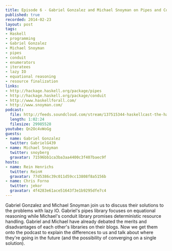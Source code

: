 ```yaml
--- 
title: Episode 6 - Gabriel Gonzalez and Michael Snoyman on Pipes and Conduit
published: true
recorded: 2014-02-23
layout: post
tags:
- Haskell
- programming
- Gabriel Gonzalez
- Michael Snoyman
- pipes
- conduit
- enumerators
- iteratees
- lazy IO
- equational reasoning
- resource finalization
links:
- http://hackage.haskell.org/package/pipes
- http://hackage.haskell.org/package/conduit
- http://www.haskellforall.com/
- http://www.snoyman.com/
podcast:
  file: http://feeds.soundcloud.com/stream/137515344-haskellcast-the-haskell-cast-6-gabriel.mp3
  length: 1:02:24
  filesize: 29985528
youtube: Qn2Oc4vWoGg
guests:
- name: Gabriel Gonzalez
  twitter: GabrielG439
- name: Michael Snoyman
  twitter: snoyberg
  gravatar: 71596bb1ca3ba3aa4400c3f407baec9f
hosts:
- name: Rein Henrichs
  twitter: ReinH
  gravatar: 77d5386c39c011d59cc13808f8a5156b
- name: Chris Forno
  twitter: jekor
  gravatar: 4f4283e61ace51643f3e1b9295dfe7c4
---
```

Gabriel Gonzalez and Michael Snoyman join us to discuss their solutions to the problems with lazy IO. Gabriel's pipes library focuses on equational reasoning while Michael's conduit library promises deterministic resource handling. Gabriel and Michael have already debated the merits and disadvantages of each other's libraries on their blogs. Now we get them onto the podcast to explain the differences to us and talk about where they're going in the future (and the possibility of converging on a single solution).

